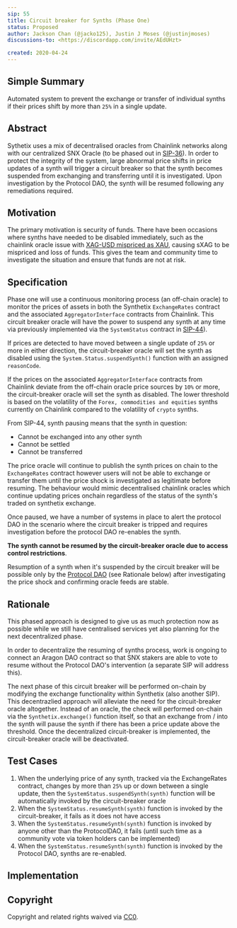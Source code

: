 ```yaml
---
sip: 55
title: Circuit breaker for Synths (Phase One)
status: Proposed
author: Jackson Chan (@jacko125), Justin J Moses (@justinjmoses)
discussions-to: <https://discordapp.com/invite/AEdUHzt>

created: 2020-04-24
---
```


<!--You can leave these HTML comments in your merged SIP and delete the visible duplicate text guides, they will not appear and may be helpful to refer to if you edit it again. This is the suggested template for new SIPs. Note that an SIP number will be assigned by an editor. When opening a pull request to submit your SIP, please use an abbreviated title in the filename, `sip-draft_title_abbrev.md`. The title should be 44 characters or less.-->

## Simple Summary

<!--"If you can't explain it simply, you don't understand it well enough." Provide a simplified and layman-accessible explanation of the SIP.-->

Automated system to prevent the exchange or transfer of individual synths if their prices shift by more than `25%` in a single update.

## Abstract

<!--A short (~200 word) description of the technical issue being addressed.-->

Sythetix uses a mix of decentralised oracles from Chainlink networks along with our centralized SNX Oracle (to be phased out in [SIP-36](./sip-36.md)). In order to protect the integrity of the system, large abnormal price shifts in price updates of a synth will trigger a circuit breaker so that the synth becomes suspended from exchanging and transferring until it is investigated. Upon investigation by the Protocol DAO, the synth will be resumed following any remediations required.

## Motivation

<!--The motivation is critical for SIPs that want to change Synthetix. It should clearly explain why the existing protocol specification is inadequate to address the problem that the SIP solves. SIP submissions without sufficient motivation may be rejected outright.-->

The primary motivation is security of funds. There have been occasions where synths have needed to be disabled immediately, such as the chainlink oracle issue with [XAG-USD mispriced as XAU](https://blog.synthetix.io/update-on-xag-pricing-incident), causing sXAG to be mispriced and loss of funds. This gives the team and community time to investigate the situation and ensure that funds are not at risk.

## Specification

<!--The technical specification should describe the syntax and semantics of any new feature.-->

Phase one will use a continuous monitoring process (an off-chain oracle) to monitor the prices of assets in both the Synthetix `ExchangeRates` contract and the associated `AggregatorInterface` contracts from Chainlink. This circuit breaker oracle will have the power to suspend any synth at any time via previously implemented via the `SystemStatus` contract in [SIP-44](./sip-44.md)).

If prices are detected to have moved between a single update of `25%` or more in either direction, the circuit-breaker oracle will set the synth as disabled using the `System.Status.suspendSynth()` function with an assigned `reasonCode`.

If the prices on the associated `AggregatorInterface` contracts from Chainlink deviate from the off-chain oracle price sources by `10%` or more, the circuit-breaker oracle will set the synth as disabled. The lower threshold is based on the volatility of the `Forex, commodities and equities` synths currently on Chainlink compared to the volatility of `crypto` synths.

From SIP-44, synth pausing means that the synth in question:

- Cannot be exchanged into any other synth
- Cannot be settled
- Cannot be transferred

The price oracle will continue to publish the synth prices on chain to the `ExchangeRates` contract however users will not be able to exchange or transfer them until the price shock is investigated as legitimate before resuming. The behaviour would mimic decentralised chainlink oracles which continue updating prices onchain regardless of the status of the synth's traded on synthetix exchange.

Once paused, we have a number of systems in place to alert the protocol DAO in the scenario where the circuit breaker is tripped and requires investigation before the protocol DAO re-enables the synth.

**The synth cannot be resumed by the circuit-breaker oracle due to access control restrictions**.

Resumption of a synth when it's suspended by the circuit breaker will be possible only by the [Protocol DAO](https://contracts.synthetix.io/ProtocolDAO) (see Rationale below) after investigating the price shock and confirming oracle feeds are stable.

## Rationale

<!--The rationale fleshes out the specification by describing what motivated the design and why particular design decisions were made. It should describe alternate designs that were considered and related work, e.g. how the feature is supported in other languages. The rationale may also provide evidence of consensus within the community, and should discuss important objections or concerns raised during discussion.-->

This phased approach is designed to give us as much protection now as possible while we still have centralised services yet also planning for the next decentralized phase.

In order to decentralize the resuming of synths process, work is ongoing to connect an Aragon DAO contract so that SNX stakers are able to vote to resume without the Protocol DAO's intervention (a separate SIP will address this).

The next phase of this circuit breaker will be performed on-chain by modifying the exchange functionality within Synthetix (also another SIP). This decentrazlied approach will alleviate the need for the circuit-breaker oracle altogether. Instead of an oracle, the check will performed on-chain via the `Synthetix.exchange()` function itself, so that an exchange from / into the synth will pause the synth if there has been a price update above the threshold. Once the decentralized circuit-breaker is implemented, the circuit-breaker oracle will be deactivated.

## Test Cases

<!--Test cases for an implementation are mandatory for SIPs but can be included with the implementation..-->

1. When the underlying price of any synth, tracked via the ExchangeRates contract, changes by more than `25%` up or down between a single update, then the `SystemStatus.suspendSynth(synth)` function will be automatically invoked by the circuit-breaker oracle
2. When the `SystemStatus.resumeSynth(synth)` function is invoked by the circuit-breaker, it fails as it does not have access
3. When the `SystemStatus.resumeSynth(synth)` function is invoked by anyone other than the ProtocolDAO, it fails (until such time as a community vote via token holders can be implemented)
4. When the `SystemStatus.resumeSynth(synth)` function is invoked by the Protocol DAO, synths are re-enabled.

## Implementation

<!--The implementations must be completed before any SIP is given status "Implemented", but it need not be completed before the SIP is "Approved". While there is merit to the approach of reaching consensus on the specification and rationale before writing code, the principle of "rough consensus and running code" is still useful when it comes to resolving many discussions of API details.-->

## Copyright

Copyright and related rights waived via [CC0](https://creativecommons.org/publicdomain/zero/1.0/).
